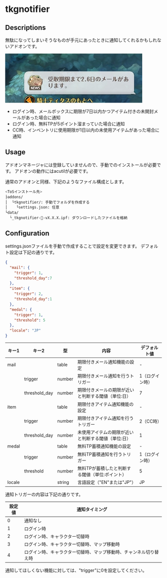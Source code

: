 # tkgnotifier

## Descriptions

無駄になってしまいそうなものが手元にあったときに通知してくれるかもしれないアドオンです。

![tkgnotifierimage](./tkgnotifier_image.jpg "イメージ")

* ログイン時、メールボックスに期限が7日以内かつアイテム付きの未開封メールがあった場合に通知
* ログイン時、無料TPが5ポイント溜まっていた場合に通知
* CC時、インベントリに使用期限が1日以内の未使用アイテムがあった場合に通知

## Usage

アドオンマネージャには登録していませんので、手動でのインストールが必要です。
アドオンの動作にはacutilが必要です。

通常のアドオンと同様、下記のようなファイル構成とします。

```bash
<ToSインストール先>
├addons/
│  └tkgnotifier/: 手動でフォルダを作成する
│    └settings.json: 任意
└data/
  └_tkgnotifier-🦎-vX.X.X.ipf: ダウンロードしたファイルを格納
```

## Configuration

settings.jsonファイルを手動で作成することで設定を変更できます。
デフォルト設定は下記の通りです。

```json
{
  "mail": {
    "trigger": 1,
    "threshold_day":7
  },
  "item": {
    "trigger": 2,
    "threshold_day":1
  },
  "medal": {
    "trigger": 1,
    "threshold": 5
  },
  "locale": "JP" 
}
```

|キー1|キー2|型|内容|デフォルト値|
-|-|-|-|-
|mail||table|期限付きメール通知機能の設定|-|
||trigger|number|期限付きメール通知を行うトリガー|1（ログイン時）|
||threshold_day|number|期限付きメールの期限が近いと判断する閾値（単位:日）|7|
|item||table|期限付きアイテム通知機能の設定|-|
||trigger|number|期限付きアイテム通知を行うトリガー|2（CC時）|
||threshold_day|number|未使用アイテムの期限が近いと判断する閾値（単位:日）|1|
|medal||table|無料TP蓄積通知機能の設定|-|
||trigger|number|無料TP蓄積通知を行うトリガー|1（ログイン時）|
||threshold|number|無料TPが蓄積したと判断する閾値（単位:ポイント）|5|
|locale||string|言語設定（"EN"または"JP"）|JP|

通知トリガーの内容は下記の通りです。

|設定値|通知タイミング|
-|-
|0|通知なし|
|1|ログイン時|
|2|ログイン時、キャラクター切替時|
|3|ログイン時、キャラクター切替時、マップ移動時|
|4|ログイン時、キャラクター切替時、マップ移動時、チャンネル切り替え時|

通知してほしくない機能に対しては、"trigger"に0を設定してください。
